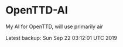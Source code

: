 # OpenTTD-AI
My AI for OpenTTD, will use primarily air

Latest backup: Sun Sep 22 03:12:01 UTC 2019
